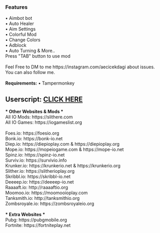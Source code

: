 <h3>Features</h3>
• Aimbot bot</br>
• Auto Healer</br>
• Aim Settings</br>
• Colorful Mod</br>
• Change Colors</br>
• Adblock</br>
• Auto Turning & More..</br>
Press "TAB" button to use mod</br>
</br>Feel Free to DM to me https://instagram.com/aecicekdagi about issues.</br>
You can also follow me.</br></br>
<b>Requirements:</b> • Tampermonkey
<h2>Userscript: <a href="https://github.com/MrCoderN/diep.io-2019-hacks-cheats-mods/raw/master/diepiohack.user.js" target="_blank">CLICK HERE</a></h2>
<b>* Other Websites & Mods *</b></br>
All IO Mods: https://slithere.com</br>
All IO Games: https://iogameslist.org
</br></br>
Foes.io: https://foesio.org</br>
Bonk.io: https://bonk-io.net</br>
Diep.io: https://diepioplay.com & https://diepioplay.org</br>
Mope.io: https://mopeiogame.com & https://mope-io.net</br>
Spinz.io: https://spinz-io.net</br>
Surviv.io: https://survivio.info</br>
Krunker.io: https://krunkerio.net & https://krunkerio.org</br>
Slither.io: https://slitherioplay.org</br>
Skribbl.io: https://skribbl-io.net</br>
Deeeep.io: https://deeeep-io.net</br>
Raaaaft.io: http://raaaaftio.org</br>
Moomoo.io: https://moomooioplay.com</br>
Tanksmith.io: http://tanksmithio.org</br>
Zombsroyale.io: https://zombsroyaleio.org
</br></br>
<b>* Extra Websites *</b></br>
Pubg: https://pubgmobile.org</br>
Fortnite: https://fortniteplay.net
